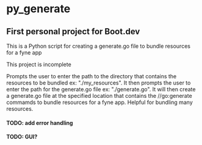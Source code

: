 # py_generate

## First personal project for Boot.dev

This is a Python script for creating a generate.go file to bundle resources for a fyne app

This project is incomplete

Prompts the user to enter the path to the directory that contains the resources to be bundled ex: "./my_resources". It then prompts the user to enter the path for the generate.go file ex: "./generate.go". It will then create a generate.go file at the specified location that contains the //go:generate commamds to bundle resources for a fyne app. Helpful for bundling many resources.

#### TODO: add error handling
#### TODO: GUI?